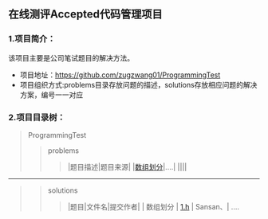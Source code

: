 ## **在线测评Accepted代码管理项目**
### 1.项目简介：
该项目主要是公司笔试题目的解决方法。
* 项目地址：https://github.com/zugzwang01/ProgrammingTest
* 项目组织方式:problems目录存放问题的描述，solutions存放相应问题的解决方案，编号一一对应
### 2.项目目录树：
>ProgrammingTest
>>problems
>>>|题目描述|题目来源|
>>>|[数组划分](./problems/1.txt)|....|
>>>||||
---
>>solutions
>>>|题目|文件名|提交作者|
>>>| 数组划分 | [1.h](./solutions/1.h) | Sansan、|
>>>....
>
